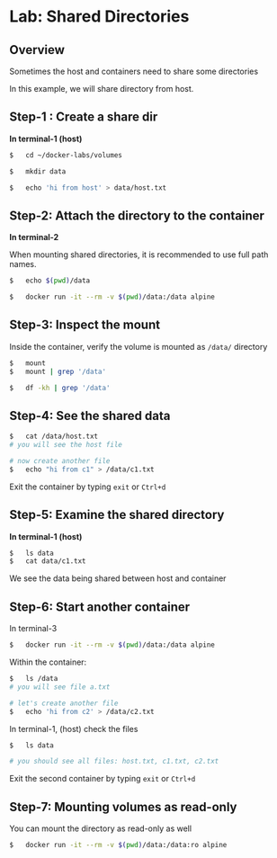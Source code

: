 <link rel='stylesheet' href='../assets/css/main.css'/>

# Lab: Shared Directories

## Overview

Sometimes the host and containers need to share some directories

In this example, we will share directory from host.

## Step-1 : Create a share dir

**In terminal-1 (host)**

```bash
$   cd ~/docker-labs/volumes

$   mkdir data

$   echo 'hi from host' > data/host.txt

```

## Step-2: Attach the directory to the container

**In terminal-2**

When mounting shared directories, it is recommended to use full path names.

```bash
$   echo $(pwd)/data
```

```bash
$   docker run -it --rm -v $(pwd)/data:/data alpine
```

## Step-3: Inspect the mount

Inside the container, verify the volume is mounted as `/data/` directory

```bash
$   mount
$   mount | grep '/data'

$   df -kh | grep '/data'
```

## Step-4: See the shared data 

```bash
$   cat /data/host.txt
# you will see the host file

# now create another file
$   echo "hi from c1" > /data/c1.txt
```

Exit the container by typing `exit` or `Ctrl+d`

## Step-5: Examine the shared directory

**In terminal-1 (host)**

```bash
$   ls data
$   cat data/c1.txt
```
We see the data being shared between host and container

## Step-6: Start another container

In terminal-3

```bash
$   docker run -it --rm -v $(pwd)/data:/data alpine
```

Within the container:

```bash
$   ls /data
# you will see file a.txt

# let's create another file
$   echo 'hi from c2' > /data/c2.txt
```

In terminal-1, (host) check the files

```bash
$   ls data

# you should see all files: host.txt, c1.txt, c2.txt
```

Exit the second container by typing `exit` or `Ctrl+d`

## Step-7: Mounting volumes as read-only

You can mount the directory as read-only as well

```bash
$   docker run -it --rm -v $(pwd)/data:/data:ro alpine
```

